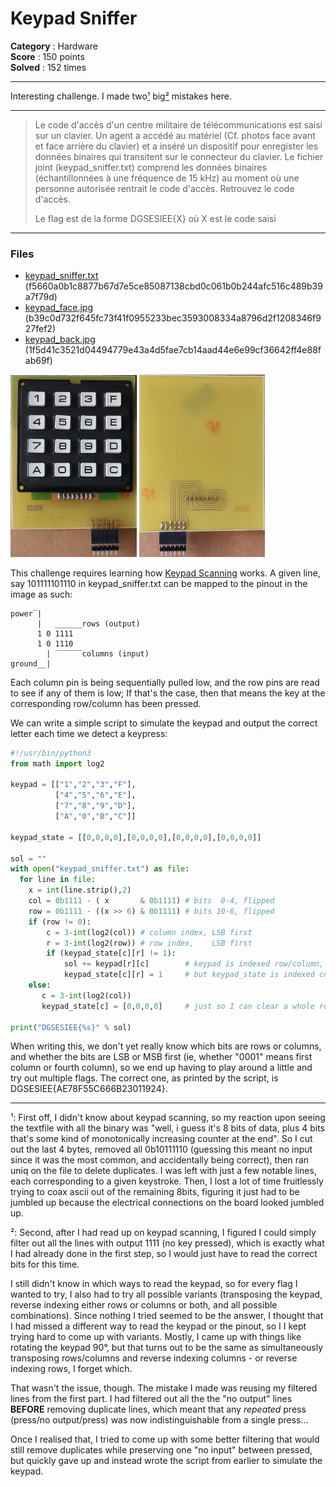 Keypad Sniffer
==============

**Category** : Hardware  
**Score** : 150 points  
**Solved** : 152 times  

---

Interesting challenge. I made two[¹](#1) big[²](#2) mistakes here.

---

>Le code d'accès d'un centre militaire de télécommunications est saisi sur un clavier. Un agent a accédé au matériel (Cf. photos face avant et face arrière du clavier) et a inséré un dispositif pour enregister les données binaires qui transitent sur le connecteur du clavier. Le fichier joint (keypad_sniffer.txt) comprend les données binaires (échantillonnées à une fréquence de 15 kHz) au moment où une personne autorisée rentrait le code d'accès. Retrouvez le code d'accès.
>
>Le flag est de la forme DGSESIEE{X} où X est le code saisi

---

### Files

 * [keypad_sniffer.txt]() (f5660a0b1c8877b67d7e5ce85087138cbd0c061b0b244afc516c489b39a7f79d)
 * [keypad_face.jpg]() (b39c0d732f645fc73f41f0955233bec3593008334a8796d2f1208346f927fef2)
 * [keypad_back.jpg]() (1f5d41c3521d04494779e43a4d5fae7cb14aad44e6e99cf36642ff4e88fab69f)

<img src="keypad_face.jpg" width="40%"/> <img src="keypad_back.jpg" width="40%" />

This challenge requires learning how [Keypad Scanning](https://arduinogetstarted.com/tutorials/arduino-keypad) works. A given line, say 101111101110 in keypad_sniffer.txt can be mapped to the pinout in the image as such:

```
power‾|
      |   ______rows (output)
      1 0 1111
      1 0 1110 
        | ‾‾‾‾‾‾columns (input)
ground__|
```

Each column pin is being sequentially pulled low, and the row pins are read to see if any of them is low; If that's the case, then that means the key at the corresponding row/column has been pressed.

We can write a simple script to simulate the keypad and output the correct letter each time we detect a keypress:

```python
#!/usr/bin/python3
from math import log2

keypad = [["1","2","3","F"],
          ["4","5","6","E"],
          ["7","8","9","D"],
          ["A","0","B","C"]]

keypad_state = [[0,0,0,0],[0,0,0,0],[0,0,0,0],[0,0,0,0]]

sol = ""
with open("keypad_sniffer.txt") as file:
  for line in file:
    x = int(line.strip(),2)
    col = 0b1111 - ( x       & 0b1111) # bits  0-4, flipped
    row = 0b1111 - ((x >> 6) & 0b1111) # bits 10-6, flipped
    if (row != 0):
        c = 3-int(log2(col)) # column index, LSB first
        r = 3-int(log2(row)) # row index,    LSB first
        if (keypad_state[c][r] != 1):
            sol += keypad[r][c]        # keypad is indexed row/column,
            keypad_state[c][r] = 1     # but keypad_state is indexed column/row,
    else:
       c = 3-int(log2(col)) 
       keypad_state[c] = [0,0,0,0]     # just so I can clear a whole row at once

print("DGSESIEE{%s}" % sol)
```

When writing this, we don't yet really know which bits are rows or columns, and whether the bits are LSB or MSB first (ie, whether "0001" means first column or fourth column), so we end up having to play around a little and try out multiple flags. The correct one, as printed by the script, is DGSESIEE{AE78F55C666B23011924}.

---

<a name="1">¹</a>: First off, I didn't know about keypad scanning, so my reaction upon seeing the textfile with all the binary was "well, i guess it's 8 bits of data, plus 4 bits that's some kind of monotonically increasing counter at the end". So I cut out the last 4 bytes, removed all 0b10111110 (guessing this meant no input since it was the most common, and accidentally being correct), then ran uniq on the file to delete duplicates. I was left with just a few notable lines, each corresponding to a given keystroke. Then, I lost a lot of time fruitlessly trying to coax ascii out of the remaining 8bits, figuring it just had to be jumbled up because the electrical connections on the board looked jumbled up.

<a name="2">²</a>: Second, after I had read up on keypad scanning, I figured I could simply filter out all the lines with output 1111 (no key pressed), which is exactly what I had already done in the first step, so I would just have to read the correct bits for this time.

I still didn't know in which ways to read the keypad, so for every flag I wanted to try, I also had to try all possible variants (transposing the keypad, reverse indexing either rows or columns or both, and all possible combinations). Since nothing I tried seemed to be the answer, I thought that I had missed a different way to read the keypad or the pinout, so I I kept trying hard to come up with variants. Mostly, I came up with things like rotating the keypad 90°, but that turns out to be the same as simultaneously transposing rows/columns and reverse indexing columns - or reverse indexing rows, I forget which.

That wasn't the issue, though. The mistake I made was reusing my filtered lines from the first part. I had filtered out all the the "no output" lines **BEFORE** removing duplicate lines, which meant that any *repeated* press (press/no output/press) was now indistinguishable from a single press...

Once I realised that, I tried to come up with some better filtering that would still remove duplicates while preserving one "no input" between pressed, but quickly gave up and instead wrote the script from earlier to simulate the keypad.
